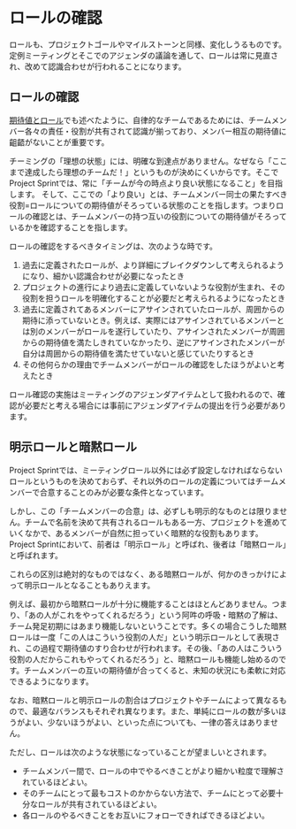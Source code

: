 # ロールの確認

ロールも、プロジェクトゴールやマイルストーンと同様、変化しうるものです。定例ミーティングとそこでのアジェンダの議論を通して、ロールは常に見直され、改めて認識合わせが行われることになります。

## ロールの確認

[期待値とロール](../theories/rolls.md)でも述べたように、自律的なチームであるためには、チームメンバー各々の責任・役割が共有されて認識が揃っており、メンバー相互の期待値に齟齬がないことが重要です。

チーミングの「理想の状態」には、明確な到達点がありません。なぜなら「ここまで達成したら理想のチームだ！」というものが決めにくいからです。そこでProject Sprintでは、常に「チームが今の時点より良い状態になること」を目指します。 そして、ここでの「より良い」とは、チームメンバー同士の果たすべき役割=ロールについての期待値がそろっている状態のことを指します。つまりロールの確認とは、チームメンバーの持つ互いの役割についての期待値がそろっているかを確認することを指します。

ロールの確認をするべきタイミングは、次のような時です。

1. 過去に定義されたロールが、より詳細にブレイクダウンして考えられるようになり、細かい認識合わせが必要になったとき
2. プロジェクトの進行により過去に定義していないような役割が生まれ、その役割を担うロールを明確化することが必要だと考えられるようになったとき
3. 過去に定義されてあるメンバーにアサインされていたロールが、周囲からの期待に添っていないとき。例えば、実際にはアサインされているメンバーとは別のメンバーがロールを遂行していたり、アサインされたメンバーが周囲からの期待値を満たしきれていなかったり、逆にアサインされたメンバーが自分は周囲からの期待値を満たせていないと感じていたりするとき
4. その他何らかの理由でチームメンバーがロールの確認をしたほうがよいと考えたとき

ロール確認の実施はミーティングのアジェンダアイテムとして扱われるので、確認が必要だと考える場合には事前にアジェンダアイテムの提出を行う必要があります。

## 明示ロールと暗黙ロール

Project Sprintでは、ミーティングロール以外には必ず設定しなければならないロールというものを決めておらず、それ以外のロールの定義についてはチームメンバーで合意することのみが必要な条件となっています。

しかし、この「チームメンバーの合意」は、必ずしも明示的なものとは限りません。チームで名前を決めて共有されるロールもある一方、プロジェクトを進めていくなかで、あるメンバーが自然に担っていく暗黙的な役割もあります。Project Sprintにおいて、前者は「明示ロール」と呼ばれ、後者は「暗黙ロール」と呼ばれます。

これらの区別は絶対的なものではなく、ある暗黙ロールが、何かのきっかけによって明示ロールとなることもありえます。

例えば、最初から暗黙ロールが十分に機能することはほとんどありません。つまり、「あの人がこれをやってくれるだろう」という阿吽の呼吸・暗黙の了解は、チーム発足初期にはあまり機能しないということです。多くの場合こうした暗黙ロールは一度「この人はこういう役割の人だ」という明示ロールとして表現され、この過程で期待値のすり合わせが行われます。その後、「あの人はこういう役割の人だからこれもやってくれるだろう」と、暗黙ロールも機能し始めるのです。チームメンバーの互いの期待値が合ってくると、未知の状況にも柔軟に対応できるようになります。

なお、暗黙ロールと明示ロールの割合はプロジェクトやチームによって異なるもので、最適なバランスもそれぞれ異なります。また、単純にロールの数が多いほうがよい、少ないほうがよい、といった点についても、一律の答えはありません。

ただし、ロールは次のような状態になっていることが望ましいとされます。

* チームメンバー間で、ロールの中でやるべきことがより細かい粒度で理解されているほどよい。
* そのチームにとって最もコストのかからない方法で、チームにとって必要十分なロールが共有されているほどよい。
* 各ロールのやるべきことをお互いにフォローできればできるほどよい。
